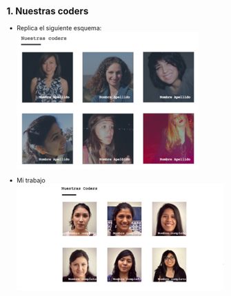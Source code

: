 ## 1. Nuestras coders

- Replica el siguiente esquema:
![coders](img/coders.png)

- Mi trabajo
![coders](img/trabajo.PNG)
